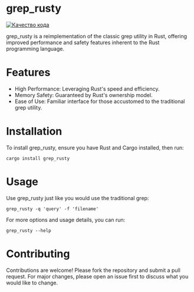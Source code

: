 # grep_rusty

[![Качество кода](https://api.codacy.com/project/badge/Grade/cd4f78b12d5f4adc9dccc85be9b51f13)](https://app.codacy.com/gh/kkozoriz/grep_rusty/dashboard)

grep_rusty is a reimplementation of the classic grep utility in Rust, offering improved performance and safety features inherent to the Rust programming language.

# Features

- High Performance: Leveraging Rust's speed and efficiency.
- Memory Safety: Guaranteed by Rust's ownership model.
- Ease of Use: Familiar interface for those accustomed to the traditional grep utility.

# Installation

To install grep_rusty, ensure you have Rust and Cargo installed, then run:

```cargo install grep_rusty```

# Usage

Use grep_rusty just like you would use the traditional grep:

```
grep_rusty -q 'query' -f 'filename'
```

For more options and usage details, you can run:

``` 
grep_rusty --help
```

# Contributing

Contributions are welcome! Please fork the repository and submit a pull request. For major changes, please open an issue first to discuss what you would like to change.
